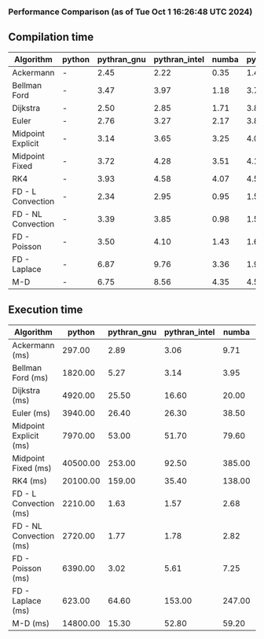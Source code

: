 ### Performance Comparison (as of Tue Oct  1 16:26:48 UTC 2024)
## Compilation time
Algorithm                 | python                    | pythran_gnu               | pythran_intel             | numba                     | pyccel_fortran_gnu        | pyccel_c_gnu              | pyccel_fortran_intel      | pyccel_c_intel           
------------------------- | ------------------------- | ------------------------- | ------------------------- | ------------------------- | ------------------------- | ------------------------- | ------------------------- | -------------------------
Ackermann                 | -                         | 2.45                      | 2.22                      | 0.35                      | 1.40                      | 1.36                      | 1.49                      | 1.48                     
Bellman Ford              | -                         | 3.47                      | 3.97                      | 1.18                      | 3.75                      | 4.03                      | 3.85                      | 4.68                     
Dijkstra                  | -                         | 2.50                      | 2.85                      | 1.71                      | 3.83                      | 4.13                      | 4.05                      | 4.74                     
Euler                     | -                         | 2.76                      | 3.27                      | 2.17                      | 3.80                      | 4.08                      | 3.87                      | 4.64                     
Midpoint Explicit         | -                         | 3.14                      | 3.65                      | 3.25                      | 4.00                      | 4.36                      | 4.13                      | 4.89                     
Midpoint Fixed            | -                         | 3.72                      | 4.28                      | 3.51                      | 4.10                      | 4.42                      | 4.22                      | 5.01                     
RK4                       | -                         | 3.93                      | 4.58                      | 4.07                      | 4.55                      | 4.77                      | 4.59                      | 5.42                     
FD - L Convection         | -                         | 2.34                      | 2.95                      | 0.95                      | 1.50                      | 4.05                      | 1.69                      | 4.74                     
FD - NL Convection        | -                         | 3.39                      | 3.85                      | 0.98                      | 1.51                      | 4.10                      | 1.67                      | 4.68                     
FD - Poisson              | -                         | 3.50                      | 4.10                      | 1.43                      | 1.63                      | 4.24                      | 2.95                      | 4.72                     
FD - Laplace              | -                         | 6.87                      | 9.76                      | 3.36                      | 1.95                      | 4.60                      | 2.19                      | 5.23                     
M-D                       | -                         | 6.75                      | 8.56                      | 4.35                      | 4.55                      | 4.74                      | 4.71                      | 5.60                     

## Execution time
Algorithm                 | python                    | pythran_gnu               | pythran_intel             | numba                     | pyccel_fortran_gnu        | pyccel_c_gnu              | pyccel_fortran_intel      | pyccel_c_intel           
------------------------- | ------------------------- | ------------------------- | ------------------------- | ------------------------- | ------------------------- | ------------------------- | ------------------------- | -------------------------
Ackermann (ms)            | 297.00                    | 2.89                      | 3.06                      | 9.71                      | 1.55                      | 1.51                      | 9.25                      | 4.80                     
Bellman Ford (ms)         | 1820.00                   | 5.27                      | 3.14                      | 3.95                      | 3.04                      | 6.01                      | -                         | 18.60                    
Dijkstra (ms)             | 4920.00                   | 25.50                     | 16.60                     | 20.00                     | 18.90                     | 31.20                     | -                         | 22.80                    
Euler (ms)                | 3940.00                   | 26.40                     | 26.30                     | 38.50                     | 15.40                     | 146.00                    | 15.10                     | 128.00                   
Midpoint Explicit (ms)    | 7970.00                   | 53.00                     | 51.70                     | 79.60                     | 23.50                     | 284.00                    | 16.30                     | 253.00                   
Midpoint Fixed (ms)       | 40500.00                  | 253.00                    | 92.50                     | 385.00                    | 75.80                     | 1390.00                   | 58.10                     | 1230.00                  
RK4 (ms)                  | 20100.00                  | 159.00                    | 35.40                     | 138.00                    | 35.60                     | 492.00                    | 39.00                     | 403.00                   
FD - L Convection (ms)    | 2210.00                   | 1.63                      | 1.57                      | 2.68                      | 1.64                      | 1.63                      | -                         | 4.24                     
FD - NL Convection (ms)   | 2720.00                   | 1.77                      | 1.78                      | 2.82                      | 2.10                      | 2.00                      | -                         | 4.08                     
FD - Poisson (ms)         | 6390.00                   | 3.02                      | 5.61                      | 7.25                      | 2.84                      | 3.86                      | -                         | 5.72                     
FD - Laplace (ms)         | 623.00                    | 64.60                     | 153.00                    | 247.00                    | 59.20                     | 258.00                    | -                         | 328.00                   
M-D (ms)                  | 14800.00                  | 15.30                     | 52.80                     | 59.20                     | 54.60                     | 59.60                     | 78.60                     | 60.40                    
